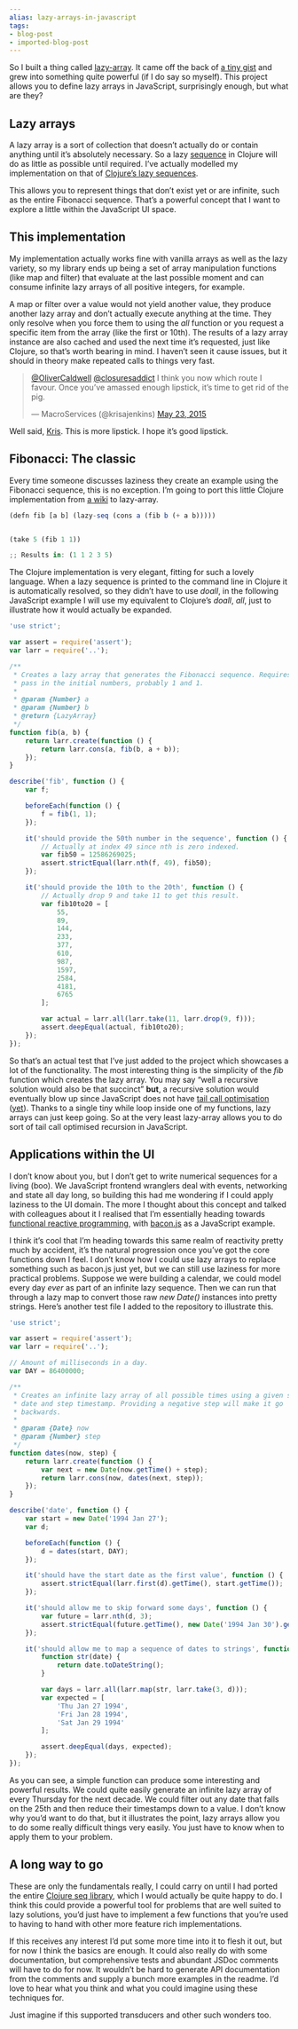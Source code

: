 ```yaml
---
alias: lazy-arrays-in-javascript
tags:
- blog-post
- imported-blog-post
---
```



So I built a thing called [lazy-array](https://github.com/Wolfy87/lazy-array). It came off the back of [a tiny gist](https://gist.github.com/Wolfy87/75b435fce2091f79155e) and grew into something quite powerful (if I do say so myself). This project allows you to define lazy arrays in JavaScript, surprisingly enough, but what are they?

## Lazy arrays

A lazy array is a sort of collection that doesn’t actually do or contain anything until it’s absolutely necessary. So a lazy [sequence](http://clojure.org/sequences) in Clojure will do as little as possible until required. I’ve actually modelled my implementation on that of [Clojure’s lazy sequences](http://theatticlight.net/posts/Lazy-Sequences-in-Clojure/).

This allows you to represent things that don’t exist yet or are infinite, such as the entire Fibonacci sequence. That’s a powerful concept that I want to explore a little within the JavaScript UI space.

## This implementation

My implementation actually works fine with vanilla arrays as well as the lazy variety, so my library ends up being a set of array manipulation functions (like map and filter) that evaluate at the last possible moment and can consume infinite lazy arrays of all positive integers, for example.

A map or filter over a value would not yield another value, they produce another lazy array and don’t actually execute anything at the time. They only resolve when you force them to using the _all_ function or you request a specific item from the array (like the first or 10th). The results of a lazy array instance are also cached and used the next time it’s requested, just like Clojure, so that’s worth bearing in mind. I haven’t seen it cause issues, but it should in theory make repeated calls to things very fast.

> [@OliverCaldwell](https://twitter.com/OliverCaldwell) [@closuresaddict](https://twitter.com/closuresaddict) I think you now which route I favour. Once you’ve amassed enough lipstick, it’s time to get rid of the pig.
>
> — MacroServices (@krisajenkins) [May 23, 2015](https://twitter.com/krisajenkins/status/602045724164038657)

Well said, [Kris](https://twitter.com/krisajenkins). This is more lipstick. I hope it’s good lipstick.

## Fibonacci: The classic

Every time someone discusses laziness they create an example using the Fibonacci sequence, this is no exception. I’m going to port this little Clojure implementation from [a wiki](http://en.wikibooks.org/wiki/Clojure_Programming/Examples/Lazy_Fibonacci) to lazy-array.

```javascript
(defn fib [a b] (lazy-seq (cons a (fib b (+ a b)))))


(take 5 (fib 1 1))

;; Results in: (1 1 2 3 5)
```

The Clojure implementation is very elegant, fitting for such a lovely language. When a lazy sequence is printed to the command line in Clojure it is automatically resolved, so they didn’t have to use _doall_, in the following JavaScript example I will use my equivalent to Clojure’s _doall_, _all_, just to illustrate how it would actually be expanded.

```javascript
'use strict';

var assert = require('assert');
var larr = require('..');

/**
 * Creates a lazy array that generates the Fibonacci sequence. Requires you to
 * pass in the initial numbers, probably 1 and 1.
 *
 * @param {Number} a
 * @param {Number} b
 * @return {LazyArray}
 */
function fib(a, b) {
    return larr.create(function () {
        return larr.cons(a, fib(b, a + b));
    });
}

describe('fib', function () {
    var f;

    beforeEach(function () {
        f = fib(1, 1);
    });

    it('should provide the 50th number in the sequence', function () {
        // Actually at index 49 since nth is zero indexed.
        var fib50 = 12586269025;
        assert.strictEqual(larr.nth(f, 49), fib50);
    });

    it('should provide the 10th to the 20th', function () {
        // Actually drop 9 and take 11 to get this result.
        var fib10to20 = [
            55,
            89,
            144,
            233,
            377,
            610,
            987,
            1597,
            2584,
            4181,
            6765
        ];

        var actual = larr.all(larr.take(11, larr.drop(9, f)));
        assert.deepEqual(actual, fib10to20);
    });
});
```

So that’s an actual test that I’ve just added to the project which showcases a lot of the functionality. The most interesting thing is the simplicity of the _fib_ function which creates the lazy array. You may say “well a recursive solution would also be that succinct” **but**, a recursive solution would eventually blow up since JavaScript does not have [tail call optimisation](http://en.wikipedia.org/wiki/Tail_call) ([yet](http://www.reddit.com/r/javascript/comments/162tth/javascript_es6_has_tail_call_optimization/)). Thanks to a single tiny while loop inside one of my functions, lazy arrays can just keep going. So at the very least lazy-array allows you to do sort of tail call optimised recursion in JavaScript.

## Applications within the UI

I don’t know about you, but I don’t get to write numerical sequences for a living (boo). We JavaScript frontend wranglers deal with events, networking and state all day long, so building this had me wondering if I could apply laziness to the UI domain. The more I thought about this concept and talked with colleagues about it I realised that I’m essentially heading towards [functional reactive programming](http://en.wikipedia.org/wiki/Functional_reactive_programming), with [bacon.js](https://baconjs.github.io/) as a JavaScript example.

I think it’s cool that I’m heading towards this same realm of reactivity pretty much by accident, it’s the natural progression once you’ve got the core functions down I feel. I don’t know how I could use lazy arrays to replace something such as bacon.js just yet, but we can still use laziness for more practical problems. Suppose we were building a calendar, we could model every day _ever_ as part of an infinite lazy sequence. Then we can run that through a lazy map to convert those raw _new Date()_ instances into pretty strings. Here’s another test file I added to the repository to illustrate this.

```javascript
'use strict';

var assert = require('assert');
var larr = require('..');

// Amount of milliseconds in a day.
var DAY = 86400000;

/**
 * Creates an infinite lazy array of all possible times using a given start
 * date and step timestamp. Providing a negative step will make it go
 * backwards.
 *
 * @param {Date} now
 * @param {Number} step
 */
function dates(now, step) {
    return larr.create(function () {
        var next = new Date(now.getTime() + step);
        return larr.cons(now, dates(next, step));
    });
}

describe('date', function () {
    var start = new Date('1994 Jan 27');
    var d;

    beforeEach(function () {
        d = dates(start, DAY);
    });

    it('should have the start date as the first value', function () {
        assert.strictEqual(larr.first(d).getTime(), start.getTime());
    });

    it('should allow me to skip forward some days', function () {
        var future = larr.nth(d, 3);
        assert.strictEqual(future.getTime(), new Date('1994 Jan 30').getTime());
    });

    it('should allow me to map a sequence of dates to strings', function () {
        function str(date) {
            return date.toDateString();
        }

        var days = larr.all(larr.map(str, larr.take(3, d)));
        var expected = [
            'Thu Jan 27 1994',
            'Fri Jan 28 1994',
            'Sat Jan 29 1994'
        ];

        assert.deepEqual(days, expected);
    });
});
```

As you can see, a simple function can produce some interesting and powerful results. We could quite easily generate an infinite lazy array of every Thursday for the next decade. We could filter out any date that falls on the 25th and then reduce their timestamps down to a value. I don’t know why you’d want to do that, but it illustrates the point, lazy arrays allow you to do some really difficult things very easily. You just have to know when to apply them to your problem.

## A long way to go

These are only the fundamentals really, I could carry on until I had ported the entire [Clojure seq library](http://clojure.org/sequences#toc5), which I would actually be quite happy to do. I think this could provide a powerful tool for problems that are well suited to lazy solutions, you’d just have to implement a few functions that you’re used to having to hand with other more feature rich implementations.

If this receives any interest I’d put some more time into it to flesh it out, but for now I think the basics are enough. It could also really do with some documentation, but comprehensive tests and abundant JSDoc comments will have to do for now. It wouldn’t be hard to generate API documentation from the comments and supply a bunch more examples in the readme. I’d love to hear what you think and what you could imagine using these techniques for.

Just imagine if this supported transducers and other such wonders too.
